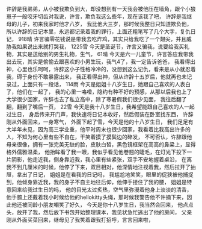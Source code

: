许辞是我弟弟，从小被我欺负到大，却没想到有一天我会被他压在墙角，跟个小狼崽子一般咬牙切齿对我说，许言，欺负我这么些年，现在该我了吧，
许辞是我继母的儿子，初来我家时他才八岁，
我比他大三岁，那时候我整日只知道欺负他，
所以许辞的日记本里，永远都记录着我的罪行，上面还粗笔写了几个大字，复仇日记，
918晴
许言骗零花钱说是带我去吃炸鸡，其实只给我吃了一个翅尖，并且威胁我如果说出来就打哭我，
1225雪
今天是圣诞节，许言又骗我，说要给我买礼物，其实是送给别的男生礼物，生气，
61晴
今天是六一儿童节，许言答应我带我出去玩，其实是偷偷去跟喜欢的小男生玩，我气4了，我一定告诉爸爸，
我看得出神，心里也乐呵呵，许辞这小子性格冷冷的，没想到这么记仇，看来是从小就忍着我，碍于身份不敢暴露出来，
我正看得出神，但从许辞十五岁后，他就再也未记录过，上面只有一段话，
114雨
今天是姐姐十八岁生日，她跟自己喜欢的人表白了，他们在一起了，
我的心里一咯噔，隐约有种不好的预感，从那以后我也上了大学很少回家，许辞也去了私立高中，除了寒暑假我们很少见面，
我往后翻了翻，翻到了嘴后一页，
22雪
今天是我十八岁生日，我希望能跟自己喜欢的人一起过生日，
身后传来开门声，我快速将日记本收好，然后假装在卧室找东西，
许辞刚从外面回来，一身寒气，
外面下起了雪，今天是他的十八岁生日，
我们足足有大半年未见，因为高三学业重，他平时周末也很少回家，我看着比我高出许多的人，不知为何心里有些不自在，干笑着摸了摸鬓边的碎发，
不可否认，许辞跟他母亲很像，拥有一张完美无缺的脸，皮肤白皙，黑色镜框架在高高的鼻梁上，显得格外儒雅温柔，
他抬眸看了我一眼，我似乎看见他卷翘的睫毛，在灯光下投下一片阴影，他走近我，侧身靠近我，我心里有些紧张，双手不安地握着桌沿，
在离我不到几厘米的时候，他停了下来，双目相对，他深情地注视着我，然后拉开了抽屉，拿出了日记，
姐姐是在看我的日记吗，
我尴尬地笑笑，眼里的促狭被他捕捉到，他倾身靠近我，我的身子不自主地往后仰，他伸手搂住了我的腰，
姐姐是特意回来给我过生日的吗，
他的目光太过炙热，空气里弥漫着他身上淡淡的清香，他手腕上还戴着我小时候给他的hellokitty头绳，那时候我警告他不许摘下来，因此他还被同龄小朋友嘲笑了好久，
今天是你十八岁生日，我当然会回来，
他点点头，放开了我，然后放下书包开始整理课本，我见状急忙逃出了他的房间，
父亲刚从外面买菜回来，继母见了我笑着跟我打招呼，言言回来啦，